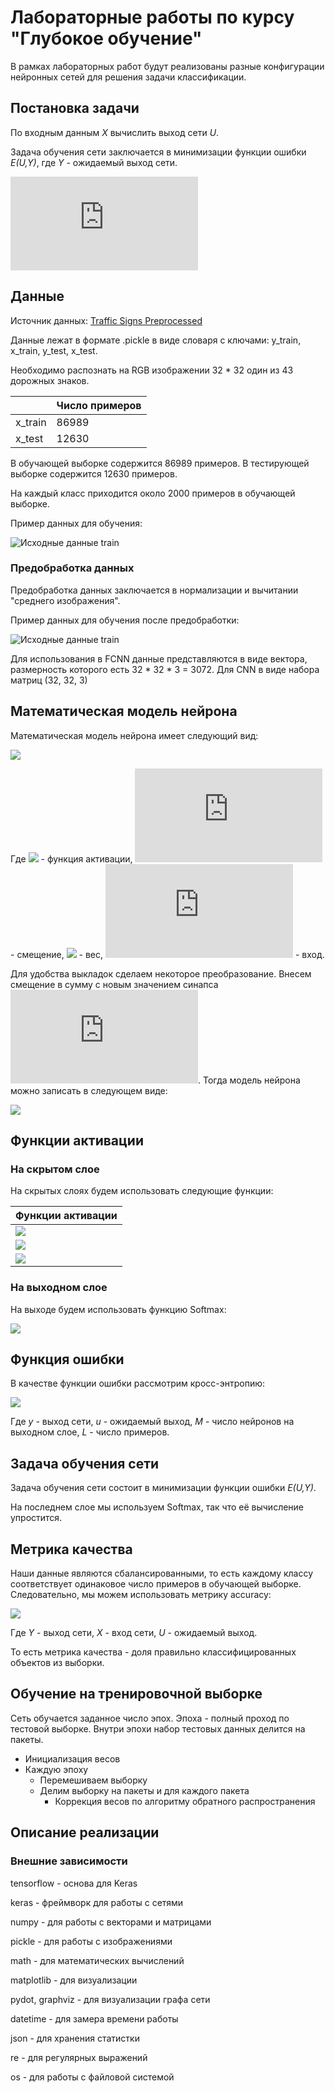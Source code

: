 # Лабораторные работы по курсу "Глубокое обучение"
В рамках лабораторных работ будут реализованы разные конфигурации
нейронных сетей для решения задачи классификации.

## Постановка задачи
По входным данным *X* вычислить выход сети *U*.

Задача обучения сети заключается 
в минимизации функции ошибки *E(U,Y)*, где *Y* - ожидаемый выход сети.

![](https://latex.codecogs.com/svg.latex?min(E(w,U,Y)))

## Данные
Источник данных: [Traffic Signs Preprocessed](https://www.kaggle.com/valentynsichkar/traffic-signs-preprocessed)

Данные лежат в формате .pickle в виде словаря с ключами: y_train, x_train, y_test, x_test.

Необходимо распознать на RGB изображении 32 * 32 один из 43 дорожных знаков.

|          |  Число примеров |
|  ------- | --------------- |
| x_train  | 86989           |
| x_test   | 12630           |

В обучающей выборке содержится 86989 примеров.
В тестирующей выборке содержится 12630 примеров.

На каждый класс приходится около 2000 примеров в обучающей выборке.

Пример данных для обучения:

![](img/training_examples_0.png "Исходные данные train")

### Предобработка данных
Предобработка данных заключается в нормализации и вычитании "среднего изображения".

Пример данных для обучения после предобработки:

![](img/training_examples_2.png "Исходные данные train")

Для использования в FCNN данные представляются в виде вектора, размерность которого есть 32 * 32 * 3 = 3072.
Для CNN в виде набора матриц (32, 32, 3)


## Математическая модель нейрона
Математическая модель нейрона имеет следующий вид:

![](https://latex.codecogs.com/svg.latex?u_k=b_k+\sum\limits_{j=1}^nw_{k,j}x_j\qquad&space;y_k=\phi(u_k))

Где ![](https://latex.codecogs.com/svg.latex?\phi) - функция активации, ![](https://latex.codecogs.com/svg.latex?b_k) -
смещение, ![](https://latex.codecogs.com/svg.latex?w_{k,j}) - вес, ![](https://latex.codecogs.com/svg.latex?x) - вход.

Для удобства выкладок сделаем некоторое преобразование. Внесем смещение в сумму с новым значением синапса ![](https://latex.codecogs.com/svg.latex?x_0=1).
Тогда модель нейрона можно записать в следующем виде:

![](https://latex.codecogs.com/svg.latex?u_k=\sum\limits_{j=0}^nw_{k,j}x_j\qquad&space;y_k=\phi(u_k))

## Функции активации
### На скрытом слое
На скрытых слоях будем использовать следующие функции:

| Функции активации                                                                  |
| :--------------------------------------------------------------------------------- |
| ![](https://quicklatex.com/cache3/b1/ql_80c01964e615f46f7cdc36ecc3c2bfb1_l3.png)   |
| ![](https://quicklatex.com/cache3/3c/ql_68ba08bd227169249570bf7a70bf823c_l3.png)   |
| ![](https://quicklatex.com/cache3/66/ql_64d31cb6dec95eaa8d220b31f2b93a66_l3.png)   | 

### На выходном слое
На выходе будем использовать функцию Softmax:

![](https://latex.codecogs.com/svg.latex?Softmax=\frac{e^{u_j}}{\sum\limits_{i=0}^ne^{u_i}})

## Функция ошибки
В качестве функции ошибки рассмотрим кросс-энтропию:

![](https://latex.codecogs.com/svg.latex?E(w,&space;U,&space;Y)&space;=&space;-\frac{1}{L}\sum_{k=1}^{L}\sum_{m=1}^{M}y_{m}^{k}\ln&space;\frac{e^{u_{m}^{k}}}{\sum_{j=1}^{M}e^{u_{j}^{k}}}&space;&plus;&space;(1-y_{m}^{k})\ln&space;\left&space;(1&space;-&space;\frac{e^{u_{m}^{k}}}{\sum_{j=1}^{M}e^{u_{j}^{k}}}&space;\right&space;))

Где *y* - выход сети, *u* - ожидаемый выход, *M* - число нейронов на выходном слое, *L* - число примеров.

## Задача обучения сети

Задача обучения сети состоит в минимизации функции ошибки *E(U,Y)*.

На последнем слое мы используем Softmax, так что её вычисление упростится.

## Метрика качества

Наши данные являются сбалансированными, то есть каждому классу соответствует одинаковое число примеров в обучающей выборке.
Следовательно, мы можем использовать метрику accuracy:

![](https://latex.codecogs.com/svg.latex?accuracy&space;=&space;\frac{1}{N}\sum_{i=1}^{N}[Y_i(X_i)&space;=&space;U_i])

Где *Y* - выход сети,  *X* - вход сети, *U* - ожидаемый выход.

То есть метрика качества - доля правильно классифицированных объектов из выборки.

## Обучение на тренировочной выборке
Сеть обучается заданное число эпох. Эпоха - полный проход по тестовой выборке.
Внутри эпохи набор тестовых данных делится на пакеты.

* Инициализация весов
* Каждую эпоху
    * Перемешиваем выборку
    * Делим выборку на пакеты и для каждого пакета
        * Коррекция весов по алгоритму обратного распространения
        
## Описание реализации
### Внешние зависимости
tensorflow - основа для Keras

keras - фреймворк для работы с сетями

numpy - для работы с векторами и матрицами

pickle - для работы с изображениями

math - для математических вычислений

matplotlib - для визуализации

pydot, graphviz - для визуализации графа сети

datetime - для замера времени работы

json - для хранения статистки

re - для регулярных выражений

os - для работы с файловой системой
